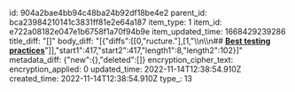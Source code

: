 id: 904a2bae4bb94c48ba24b92df18be4e2
parent_id: bca23984210141c3831ff81e2e64a187
item_type: 1
item_id: e722a08182e047e1b6758f1a70f94b9e
item_updated_time: 1668429239286
title_diff: "[]"
body_diff: "[{\"diffs\":[[0,\"ructure.\"],[1,\"\\\n\\\n## [**Best testing practices**](https://phauer.com/2019/modern-best-practices-testing-java/)\"]],\"start1\":417,\"start2\":417,\"length1\":8,\"length2\":102}]"
metadata_diff: {"new":{},"deleted":[]}
encryption_cipher_text: 
encryption_applied: 0
updated_time: 2022-11-14T12:38:54.910Z
created_time: 2022-11-14T12:38:54.910Z
type_: 13